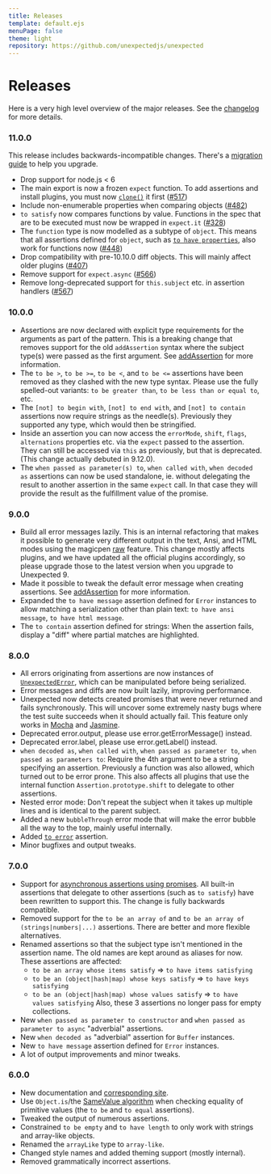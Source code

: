 ```yaml
---
title: Releases
template: default.ejs
menuPage: false
theme: light
repository: https://github.com/unexpectedjs/unexpected
---
```


# Releases

Here is a very high level overview of the major releases. See the
[changelog](https://github.com/unexpectedjs/unexpected/blob/master/CHANGELOG.md)
for more details.

### 11.0.0

This release includes backwards-incompatible changes. There's a [migration
guide](../migration/) to help you upgrade.

- Drop support for node.js < 6
- The main export is now a frozen `expect` function. To add assertions and
  install plugins, you must now [`clone()`](../api/clone/) it first
  ([#517](https://github.com/unexpectedjs/unexpected/pull/517))
- Include non-enumerable properties when comparing objects
  ([#482](https://github.com/unexpectedjs/unexpected/pull/482))
- `to satisfy` now compares functions by value. Functions in the spec that are
  to be executed must now be wrapped in `expect.it`
  ([#328](https://github.com/unexpectedjs/unexpected/pull/328))
- The `function` type is now modelled as a subtype of `object`. This means that
  all assertions defined for `object`, such as [`to have properties`](../assertions/object/to-have-properties/), also work for
  functions now ([#448](https://github.com/unexpectedjs/unexpected/pull/448))
- Drop compatibility with pre-10.10.0 diff objects. This will mainly affect
  older plugins ([#407](https://github.com/unexpectedjs/unexpected/pull/407))
- Remove support for `expect.async`
  ([#566](https://github.com/unexpectedjs/unexpected/pull/566))
- Remove long-deprecated support for `this.subject` etc. in assertion handlers
  ([#567](https://github.com/unexpectedjs/unexpected/pull/567))

### 10.0.0

- Assertions are now declared with explicit type requirements for
  the arguments as part of the pattern. This is a breaking change
  that removes support for the old `addAssertion` syntax where the
  subject type(s) were passed as the first argument.
  See [addAssertion](./api/addAssertion/) for more
  information.
- The `to be >`, `to be >=`, `to be <`, and `to be <=` assertions
  have been removed as they clashed with the new type syntax.
  Please use the fully spelled-out variants: `to be greater than`,
  `to be less than or equal to`, etc.
- The `[not] to begin with`, `[not] to end with`, and
  `[not] to contain` assertions now require strings as the needle(s).
  Previously they supported any type, which would then be stringified.
- Inside an assertion you can now access the `errorMode`, `shift`,
  `flags`, `alternations` properties etc. via the `expect` passed
  to the assertion. They can still be accessed via `this` as
  previously, but that is deprecated. (This change actually
  debuted in 9.12.0).
- The `when passed as parameter(s) to`, `when called with`,
  `when decoded as` assertions can now be used standalone, ie. without delegating
  the result to another assertion in the same `expect` call.
  In that case they will provide the result as the fulfillment
  value of the promise.

### 9.0.0

- Build all error messages lazily. This is an internal refactoring
  that makes it possible to generate very different output in the
  text, Ansi, and HTML modes using the magicpen
  [raw](https://github.com/sunesimonsen/magicpen#raw) feature. This
  change mostly affects plugins, and we have updated all the official
  plugins accordingly, so please upgrade those to the latest version
  when you upgrade to Unexpected 9.
- Made it possible to tweak the default error message when creating
  assertions. See [addAssertion](./api/addAssertion/) for more
  information.
- Expanded the `to have message` assertion defined for `Error`
  instances to allow matching a serialization other than plain text:
  `to have ansi message`, `to have html message`.
- The `to contain` assertion defined for strings: When the assertion fails,
  display a "diff" where partial matches are highlighted.

### 8.0.0

- All errors originating from assertions are now instances of
  [`UnexpectedError`](./api/UnexpectedError/), which can be manipulated before being
  serialized.
- Error messages and diffs are now built lazily, improving
  performance.
- Unexpected now detects created promises that were never returned and
  fails synchronously. This will uncover some extremely nasty bugs
  where the test suite succeeds when it should actually fail. This
  feature only works in [Mocha](https://mochajs.org/) and [Jasmine](https://jasmine.github.io/).
- Deprecated error.output, please use error.getErrorMessage() instead.
- Deprecated error.label, please use error.getLabel() instead.
- `when decoded as`, `when called with`, `when passed as parameter to`, `when passed as parameters to`: Require the 4th argument to be
  a string specifying an assertion. Previously a function was also
  allowed, which turned out to be error prone. This also affects all
  plugins that use the internal function `Assertion.prototype.shift`
  to delegate to other assertions.
- Nested error mode: Don't repeat the subject when it takes up
  multiple lines and is identical to the parent subject.
- Added a new `bubbleThrough` error mode that will make the error
  bubble all the way to the top, mainly useful internally.
- Added [`to error`](./assertions/function/to-error/) assertion.
- Minor bugfixes and output tweaks.

### 7.0.0

- Support for
  [asynchronous assertions using promises](./api/addAssertion/#asynchronous-assertions).
  All built-in assertions that delegate to other assertions (such as `to satisfy`)
  have been rewritten to support this. The change is fully backwards compatible.
- Removed support for the `to be an array of` and
  `to be an array of (strings|numbers|...)` assertions. There are better and
  more flexible alternatives.
- Renamed assertions so that the subject type isn't mentioned in the assertion name.
  The old names are kept around as aliases for now. These assertions are affected:
  - `to be an array whose items satisfy` => `to have items satisfying`
  - `to be an (object|hash|map) whose keys satisfy` => `to have keys satisfying`
  - `to be an (object|hash|map) whose values satisfy` => `to have values satisfying`
    Also, these 3 assertions no longer pass for empty collections.
- New `when passed as parameter to constructor` and `when passed as parameter to async` "adverbial" assertions.
- New `when decoded as` "adverbial" assertion for `Buffer` instances.
- New `to have message` assertion defined for `Error` instances.
- A lot of output improvements and minor tweaks.

### 6.0.0

- New documentation and [corresponding site](https://unexpected.js.org/).
- Use `Object.is`/the [SameValue algorithm](http://ecma-international.org/ecma-262/5.1/#sec-9.12) when checking equality of primitive values (the `to be` and `to equal` assertions).
- Tweaked the output of numerous assertions.
- Constrained `to be empty` and `to have length` to only work with strings and array-like objects.
- Renamed the `arrayLike` type to `array-like`.
- Changed style names and added theming support (mostly internal).
- Removed grammatically incorrect assertions.
